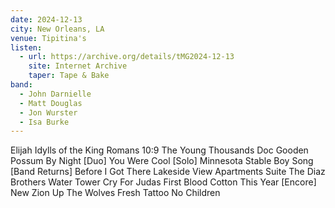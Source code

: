 ```yaml
---
date: 2024-12-13
city: New Orleans, LA
venue: Tipitina's 
listen:
  - url: https://archive.org/details/tMG2024-12-13
    site: Internet Archive
    taper: Tape & Bake
band:
  - John Darnielle
  - Matt Douglas
  - Jon Wurster
  - Isa Burke
---
```

Elijah
Idylls of the King
Romans 10:9
The Young Thousands
Doc Gooden
Possum By Night
[Duo]
You Were Cool
[Solo]
Minnesota
Stable Boy Song
[Band Returns]
Before I Got There
Lakeside View Apartments Suite
The Diaz Brothers
Water Tower
Cry For Judas
First Blood
Cotton
This Year
[Encore]
New Zion
Up The Wolves
Fresh Tattoo
No Children
